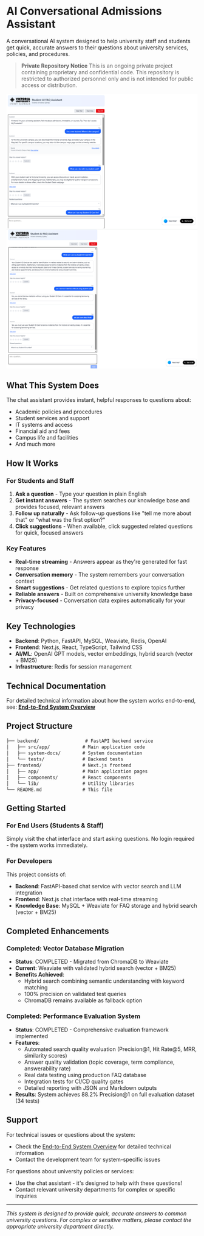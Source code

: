 # AI Conversational Admissions Assistant

A conversational AI system designed to help university staff and students get quick, accurate answers to their questions about university services, policies, and procedures.

> **Private Repository Notice**
> This is an ongoing private project containing proprietary and confidential code. This repository is restricted to authorized personnel only and is not intended for public access or distribution.

<img src="public/images/chat-screen-1.png" width="600" alt="Chat Interface" />
<img src="public/images/chat-screen-b.png" width="600" alt="Chat Interface Features" />

## What This System Does

The chat assistant provides instant, helpful responses to questions about:
- Academic policies and procedures
- Student services and support
- IT systems and access
- Financial aid and fees
- Campus life and facilities
- And much more

## How It Works

### For Students and Staff
1. **Ask a question** - Type your question in plain English
2. **Get instant answers** - The system searches our knowledge base and provides focused, relevant answers
3. **Follow up naturally** - Ask follow-up questions like "tell me more about that" or "what was the first option?"
4. **Click suggestions** - When available, click suggested related questions for quick, focused answers

### Key Features
- **Real-time streaming** - Answers appear as they're generated for fast response
- **Conversation memory** - The system remembers your conversation context
- **Smart suggestions** - Get related questions to explore topics further
- **Reliable answers** - Built on comprehensive university knowledge base
- **Privacy-focused** - Conversation data expires automatically for your privacy

## Key Technologies

- **Backend**: Python, FastAPI, MySQL, Weaviate, Redis, OpenAI
- **Frontend**: Next.js, React, TypeScript, Tailwind CSS
- **AI/ML**: OpenAI GPT models, vector embeddings, hybrid search (vector + BM25)
- **Infrastructure**: Redis for session management

## Technical Documentation

For detailed technical information about how the system works end-to-end, see:
**[End-to-End System Overview](backend/system-docs/end-to-end-system-overview.md)**

## Project Structure

```
├── backend/                 # FastAPI backend service
│   ├── src/app/            # Main application code
│   ├── system-docs/        # System documentation
│   └── tests/              # Backend tests
├── frontend/               # Next.js frontend
│   ├── app/                # Main application pages
│   ├── components/         # React components
│   └── lib/                # Utility libraries
└── README.md               # This file
```

## Getting Started

### For End Users (Students & Staff)
Simply visit the chat interface and start asking questions. No login required - the system works immediately.

### For Developers
This project consists of:
- **Backend**: FastAPI-based chat service with vector search and LLM integration
- **Frontend**: Next.js chat interface with real-time streaming
- **Knowledge Base**: MySQL + Weaviate for FAQ storage and hybrid search (vector + BM25)

## Completed Enhancements

### Completed: Vector Database Migration
- **Status**: COMPLETED - Migrated from ChromaDB to Weaviate
- **Current**: Weaviate with validated hybrid search (vector + BM25)
- **Benefits Achieved**:
  - Hybrid search combining semantic understanding with keyword matching
  - 100% precision on validated test queries
  - ChromaDB remains available as fallback option

### Completed: Performance Evaluation System
- **Status**: COMPLETED - Comprehensive evaluation framework implemented
- **Features**:
  - Automated search quality evaluation (Precision@1, Hit Rate@5, MRR, similarity scores)
  - Answer quality validation (topic coverage, term compliance, answerability rate)
  - Real data testing using production FAQ database
  - Integration tests for CI/CD quality gates
  - Detailed reporting with JSON and Markdown outputs
- **Results**: System achieves 88.2% Precision@1 on full evaluation dataset (34 tests)

## Support

For technical issues or questions about the system:
- Check the [End-to-End System Overview](backend/system-docs/end-to-end-system-overview.md) for detailed technical information
- Contact the development team for system-specific issues

For questions about university policies or services:
- Use the chat assistant - it's designed to help with these questions!
- Contact relevant university departments for complex or specific inquiries

---

*This system is designed to provide quick, accurate answers to common university questions. For complex or sensitive matters, please contact the appropriate university department directly.*

